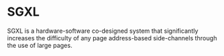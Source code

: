 # SGXL
SGXL is a hardware-software co-designed system that significantly increases the difficulty of any page address-based side-channels through the use of large pages.
